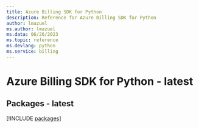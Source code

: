 ```yaml
---
title: Azure Billing SDK for Python
description: Reference for Azure Billing SDK for Python
author: lmazuel
ms.author: lmazuel
ms.data: 06/26/2023
ms.topic: reference
ms.devlang: python
ms.service: billing
---
```

# Azure Billing SDK for Python - latest
## Packages - latest
[!INCLUDE [packages](billing-index.md)]